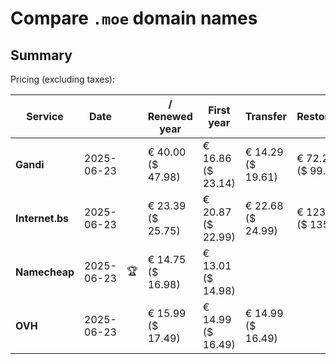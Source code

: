 # Compare `.moe` domain names

## Summary

Pricing (excluding taxes):

| Service | Date |  | / Renewed year | First year | Transfer | Restoration |
|--|--|--|--|--|--|--|
| **Gandi** | 2025-06-23 |  | € 40.00<br>($ 47.98) | € 16.86<br>($ 23.14) | € 14.29<br>($ 19.61) | € 72.24<br>($ 99.14) |
| **Internet.bs** | 2025-06-23 |  | € 23.39<br>($ 25.75) | € 20.87<br>($ 22.99) | € 22.68<br>($ 24.99) | € 123.29<br>($ 135.79) |
| **Namecheap** | 2025-06-23 | 🏆 | € 14.75<br>($ 16.98) | € 13.01<br>($ 14.98) |  |  |
| **OVH** | 2025-06-23 |  | € 15.99<br>($ 17.49) | € 14.99<br>($ 16.49) | € 14.99<br>($ 16.49) |  |
